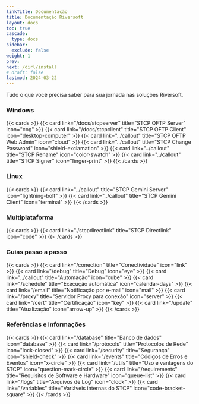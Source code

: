 ```yaml
---
linkTitle: Documentação
title: Documentação Riversoft
layout: docs
toc: true
cascade:
  type: docs
sidebar:
  exclude: false
weight: 1
prev:
next: /dirl/install
# draft: false
lastmod: 2024-03-22
---
```


Tudo o que você precisa saber para sua jornada nas soluções Riversoft.

### Windows
{{< cards >}}
  {{< card link="/docs/stcpserver" title="STCP OFTP Server" icon="cog" >}}
  {{< card link="/docs/stcpclient" title="STCP OFTP Client" icon="desktop-computer" >}}
  {{< card link="../callout" title="STCP OFTP Web Admin" icon="cloud" >}}
  {{< card link="../callout" title="STCP Change Password" icon="shield-exclamation" >}}
  {{< card link="../callout" title="STCP Rename" icon="color-swatch" >}}
  {{< card link="../callout" title="STCP Signer" icon="finger-print" >}}
{{< /cards >}}

### Linux
{{< cards >}}
  {{< card link="../callout" title="STCP Gemini Server" icon="lightning-bolt" >}}
  {{< card link="../callout" title="STCP Gemini Client" icon="terminal" >}}
{{< /cards >}}

### Multiplataforma
{{< cards >}}
  {{< card link="./stcpdirectlink" title="STCP Directlink" icon="code" >}}
{{< /cards >}}

### Guias passo a passo
{{< cards >}}
  {{< card link="/conection" title="Conectividade" icon="link" >}}
  {{< card link="/debug" title="Debug" icon="eye" >}}
  {{< card link="../callout" title="Automação" icon="cube" >}}
  {{< card link="/schedule" title="Execução automática" icon="calendar-days" >}}
  {{< card link="/email" title="Notificação por e-mail" icon="mail" >}}
  {{< card link="/proxy" title="Servidor Proxy para conexão" icon="server" >}}
  {{< card link="/cert" title="Certificação" icon="key" >}}
  {{< card link="/update" title="Atualização" icon="arrow-up" >}}
{{< /cards >}}

### Referências e Informações

{{< cards >}}
  {{< card link="/database" title="Banco de dados" icon="database" >}}
  {{< card link="/protocols" title="Protocolos de Rede" icon="lock-closed" >}}
  {{< card link="/security" title="Segurança" icon="shield-check" >}}
  {{< card link="/events" title="Códigos de Erros e Eventos" icon="x-circle" >}}
  {{< card link="/utils" title="Uso e vantagens do STCP" icon="question-mark-circle" >}}
  {{< card link="/requirements" title="Requisitos de Software e Hardware" icon="queue-list" >}}
  {{< card link="/logs" title="Arquivos de Log" icon="clock" >}}
  {{< card link="/variables" title="Variáveis internas do STCP" icon="code-bracket-square" >}}
{{< /cards >}}

